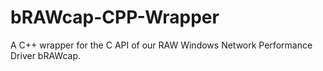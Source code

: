 # bRAWcap-CPP-Wrapper
A C++ wrapper for the C API of our RAW Windows Network Performance Driver bRAWcap. 
